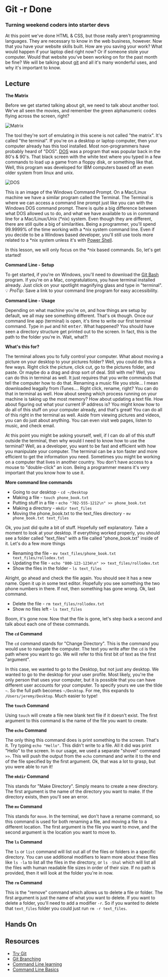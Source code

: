 # Git -r Done

### Turning weekend coders into starter devs

At this point we've done HTML & CSS, but those really aren't programming languages. They are necessary to know in the web business, however. Now that you have your website skills built. How are you saving your work? What would happen if your laptop died right now? Or if someone stole your computer. Would that website you've been working on for the past month be fine? We will be talking about [git](http://git-scm.com/) and all it's many wonderful uses, and why it's important to know.

## Lecture

**The Matrix**

Before we get started talking about git, we need to talk about another tool. We've all seen the movies, and remember the green alphanumeric codes flying across the screen, right?

![Matrix](http://wallpoper.com/images/00/39/46/81/movies-the_00394681.jpg)

The tool they're sort of emulating in this scene is not called "the matrix". It's called "the terminal". If you're on a desktop or laptop computer, then your computer already has this tool installed. Most non-programmers have probably heard of "DOS". [DOS](http://en.wikipedia.org/wiki/MS-DOS) was a program that was popular back in the 80's & 90's. That black screen with the white text where you typed in a few commands to load up a game from a floppy disk, or something like that. Well, this program was developed for IBM computers based off an even older system from linux and unix.

![DOS](http://screenshots.en.sftcdn.net/blog/en/2009/09/dosprompt.jpg)

This is an image of the Windows Command Prompt. On a Mac/Linux machine we have a similar program called the Terminal. The Terminal is where we can access a command line prompt just like you can with the Windows DOS command prompt. There is quite a big difference between what DOS allowed us to do, and what we have available to us in command line for a Mac/Linux/Unix (*nix) system. Even though they are different, there are still quite a big of similarities. Being a programmer, you'll spend 99.9999% of the time working with a *nix system command line. Even if you decide to be a Windows based developer, you'll still use tools more related to a *nix system unless it's with [Power Shell](http://blogs.msdn.com/b/powershell/).

In this lesson, we will only focus on the *nix based commands. So, let's get started!

**Command Line - Setup**

To get started, if you're on Windows, you'll need to download the [Git Bash](https://msysgit.github.io/) program. If you're on a Mac, congratulations, you have terminal installed already. Just click on your spotlight magnifying glass and type in "terminal". :bulb: *ProTip*: Save a link to your command line program for easy accessibility.

**Command Line - Usage**

Depending on what machine you're on, and how things are setup by default, we all may see something different. That's ok though. Once our command line app (terminal) is open, it's time to write our first terminal command. Type in `pwd` and hit <kbd>enter</kbd>. What happened? You should have seen a directory structure get printed out to the screen. In fact, this is the path to the folder you're in. Wait, what?!

**What's this for?**

The terminal allows you to fully control your computer. What about moving a picture on your desktop to your pictures folder? Well, you could do this a few ways. Right click the picture, click cut, go to the pictures folder, and paste. Or maybe do a drag and drop sort of deal. Still with me? Well, you can do this in terminal as well. It just requires that you write commands that tell the computer how to do that. Renaming a music file you stole... I mean downloaded leagally from iTunes.... Right click, rename, right? You can do that in terminal as well. How about seeing which process running on your machine is taking up the most memory? How about updating a text file. How about figuring out what your current IP address is? You might know how to do all of this stuff on your computer already, and that's great! You can do all of this right in the terminal as well. Aside from viewing pictures and videos, you can do just about anything. You can even visit web pages, listen to music, and check email.

At this point you might be asking yourself, well, if I can do all of this stuff outside the terminal, then why would I need to know how to use the terminal? Well, as a developer, you want to be fast and efficient with how you manipulate your computer. The terminal can be a ton faster and more efficient to get the information you need. Sometimes you might be working on a computer that lives in another country. You don't have access to a mouse to "double-click" an icon. Being a programmer means it's very important that you know how to use it.

**More command line commands**

* Going to our desktop - `cd ~/Desktop`
* Making a file - `touch phone_book.txt`
* Putting stuff in a file - `echo "702-555-1212\n" >> phone_book.txt`
* Making a directory - `mkdir text_files`
* Moving the phone_book.txt to the text_files directory - `mv phone_book.txt text_files`

Ok, you just did quite a bit of stuff. Hopefully self explanatory. Take a moment to look at your desktop. If everything worked properly, you should see a folder called "text_files" with a file called "phone_book.txt" inside of it. Let's do a few more things

* Renaming the file - `mv text_files/phone_book.txt text_files/rollodex.txt`
* Updating the file - `echo "800-123-1234\n" >> text_files/rollodex.txt`
* Show the files in the folder - `ls text_files`

Alright, go ahead and check the file again. You should see it has a new name. Open it up in some text editor. Hopefully you see something the two phone numbers in there. If not, then something has gone wrong. Ok, last command.

* Delete the file - `rm text_files/rollodex.txt`
* Show no files left - `ls text_files`

Boom, it's gone now. Now that the file is gone, let's step back a second and talk about each one of these commands.

**The `cd` Command**

The `cd` command stands for "Change Directory". This is the command you would use to navigate the computer. The text you write after the `cd` is the path where you want to go. We will refer to this first bit of text as the first "argument".

In this case, we wanted to go to the Desktop, but not just any desktop. We wanted to go to the desktop for your user profile. Most likely, you're the only person that uses your computer, but it is possible that you can have different user accounts for your computer. To specify yours we use the tilde `~`. So the full path becomes `~/Desktop`. For me, this expands to `/Users/jeremy/Desktop`. Much easier to type!

**The `touch` Command**

Using `touch` will create a file new blank text file if it doesn't exist. The first argument to this command is the name of the file you want to create.

**The `echo` Command**

The only thing this command does is print something to the screen. That's it. Try typing `echo "Hello"`. This didn't write to a file. All it did was print "Hello" to the screen. In our usage, we used a separate "shovel" command `>>`. This will push the output from the `echo` command and write it to the end of the file specified by the first argument. Ok, that was a lot to grasp, but you were able to run it!

**The `mkdir` Command**

This stands for "Make Directory". Simply means to create a new directory. The first argument is the name of the directory you want to make. If the directory exists, then you'll see an error.

**The `mv` Command**

This stands for `move`. In the terminal, we don't have a rename command, so this command is used for both renaming a file, and moving a file to a different location. The first argument is the file you want to move, and the second argument is the location you want to move to.

**The `ls` Command**

The `ls` or `list` command will list out all of the files or folders in a specific directory. You can use additional modifiers to learn more about these files like `ls -la` to list all the files in the directory, or `ls -Shal` which will list all the files with human readable file sizes in order of their size. If no path is provided, then it will look at the folder you're in now.

**The `rm` Command**

This is the "remove" command which allows us to delete a file or folder. The first argument is just the name of what you want to delete. If you want to delete a folder, you'll need to add a modifier `-r`. So if you wanted to delete that `text_files` folder you could just run `rm -r text_files`.


## Hands On

## Resources

* [Try Git](https://try.github.io/levels/1/challenges/1)
* [Git Branching](http://pcottle.github.io/learnGitBranching/)
* [Command Line learning](http://cli.learncodethehardway.org/book/)
* [Command Line Basics](http://blog.teamtreehouse.com/command-line-basics)
